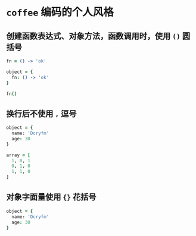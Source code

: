 # `coffee` 编码的个人风格

## 创建函数表达式、对象方法，函数调用时，使用 `()` 圆括号

```coffee
fn = () -> 'ok'

object = {
  fn: () -> 'ok'
}

fn()
```

## 换行后不使用 `,` 逗号

```coffee
object = {
  name: 'Dcryfm'
  age: 30
}

array = [
  1, 0, 1
  0, 1, 0
  1, 1, 0
]
```

## 对象字面量使用 `{}` 花括号

```coffee
object = {
  name: 'Dcryfm'
  age: 30
}
```
